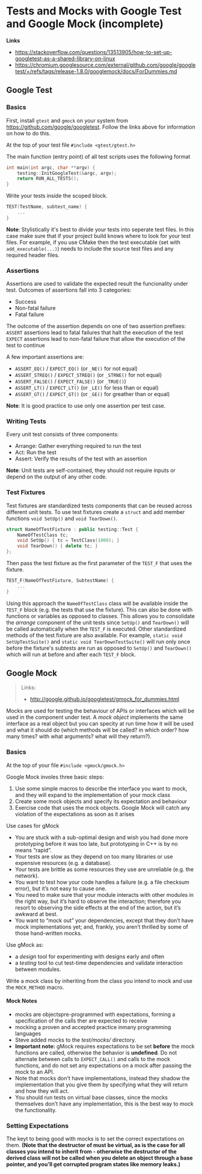 # Tests and Mocks with Google Test and Google Mock (incomplete)

__Links__

- https://stackoverflow.com/questions/13513905/how-to-set-up-googletest-as-a-shared-library-on-linux
- https://chromium.googlesource.com/external/github.com/google/googletest/+/refs/tags/release-1.8.0/googlemock/docs/ForDummies.md

## Google Test

### Basics

First, install `gtest` and `gmock` on your system from https://github.com/google/googletest. Follow the links above for information on how to do this.

At the top of your test file `#include <gtest/gtest.h>`

The main function (entry point) of all test scripts uses the following format
```c++
int main(int argc, char **argv) {
    testing::InitGoogleTest(&argc, argv);
    return RUN_ALL_TESTS();
}
```

Write your tests inside the scoped block.
```c++
TEST(TestName, subtest_name) {
    ...
}
```

__Note__: Stylistically it's best to divide your tests into seperate test files. In this case make sure that if your project build knows where to look for your test files. For example, if you use CMake then the test executable (set with `add_executable(...)`) needs to include the source test files and any required header files.

### Assertions

Assertions are used to validate the expected result the funcionality under test. Outcomes of assertions fall into 3 categories:
- Success
- Non-fatal failure
- Fatal failure

The outcome of the assertion depends on one of two assertion prefixes:
`ASSERT` assertions lead to fatal failures that halt the execution of the test
`EXPECT` assertions lead to non-fatal failure that allow the execution of the test to continue

A few important assertions are:
- `ASSERT_EQ()` / `EXPECT_EQ()` (or `_NE()` for not equal)
- `ASSERT_STREQ()` / `EXPECT_STREQ()` (or `_STRNE()` for not equal)
- `ASSERT_FALSE()` / `EXPECT_FALSE()` (or `_TRUE()`)
- `ASSERT_LT()` / `EXPECT_LT()` (or `_LE()` for less than or equal)
- `ASSERT_GT()` / `EXPECT_GT()` (or `_GE()` for greather than or equal)

__Note__: It is good practice to use only one assertion per test case.

### Writing Tests

Every unit test consists of three components:
- Arrange: Gather everything required to run the test
- Act: Run the test
- Assert: Verify the results of the test with an assertion

__Note__: Unit tests are self-contained, they should not require inputs or depend on the output of any other code.

### Test Fixtures

Test fixtures are standardized tests components that can be reused across different unit tests. To use test fixtures create a `struct` and add member functions `void SetUp()` and `void TearDown()`.

```c++
struct NameOfTestFixture : public testing::Test {
    NameOfTestClass tc;
    void SetUp() { tc = TestClass(1000); }
    void TearDown() { delete tc; }
};
```

Then pass the test fixture as the first parameter of the `TEST_F` that uses the fixture.

```c++
TEST_F(NameOfTestFixture, SubtestName) {
    ...
}
```

Using this approach the `NameOfTestClass` class will be available inside the `TEST_F` block (e.g. the tests that use the fixture). This can also be done with functions or variables as opposed to classes.
This allows you to consolidate the _arrange_ component of the unit tests since `SetUp()` and `TearDown()` will be called automatically when the `TEST_F` is executed.
Other standardized methods of the test fixture are also available. For example, `static void SetUpTestSuite()` and `static void TearDownTestSuite()` will run only once before the fixture's subtests are run as opposed to `SetUp()` and `TearDown()` which will run at before and after each `TEST_F` block.

## Google Mock
> Links:
> - http://google.github.io/googletest/gmock_for_dummies.html

Mocks are used for testing the behaviour of APIs or interfaces which will be used in the component under test. A _mock object_ implements the same interface as a real object but you can specity at run time how it will be used and what it should do (which methods will be called? in which order? how many times? with what arguments? what will they return?).

### Basics
At the top of your file `#include <gmock/gmock.h>`

Google Mock involes three basic steps:
1. Use some simple macros to describe the interface you want to mock, and they will expand to the implementation of your mock class
2. Create some mock objects and specify its expectation and behaviour
3. Exercise code that uses the mock objects. Google Mock will catch any violation of the expectations as soon as it arises

Use cases for gMock
- You are stuck with a sub-optimal design and wish you had done more prototyping before it was too late, but prototyping in C++ is by no means “rapid”.
- Your tests are slow as they depend on too many libraries or use expensive resources (e.g. a database).
- Your tests are brittle as some resources they use are unreliable (e.g. the network).
- You want to test how your code handles a failure (e.g. a file checksum error), but it’s not easy to cause one.
- You need to make sure that your module interacts with other modules in the right way, but it’s hard to observe the interaction; therefore you resort to observing the side effects at the end of the action, but it’s awkward at best.
- You want to “mock out” your dependencies, except that they don’t have mock implementations yet; and, frankly, you aren’t thrilled by some of those hand-written mocks.

Use gMock as:
- a *design* tool for experimenting with designs early and often
- a *testing* tool to cut test-time dependencies and validate interaction between modules.

Write a mock class by inheriting from the class you intend to mock and use the `MOCK_METHOD` macro.

#### Mock Notes
- mocks are objectspre-programmed with expectations, forming a specification of the calls ther are expected to receive
- mocking a proven and accepted practice inmany programming languages
- Steve added mocks to the *test/mocks/* directory.
- **Important note:** gMock requires expectations to be set **before** the mock functions are called, otherwise the behavior is **undefined**. Do not alternate between calls to `EXPECT_CALL()` and calls to the mock functions, and do not set any expectations on a mock after passing the mock to an API.
- Note that mocks don't have implementations, instead they shadow the implementation that you give them by specifying what they will return and how they will act.
- You should run tests on virtual base classes, since the mocks themselves don't have any implementation, this is the best way to mock the functionality.

### Setting Expectations
The keyt to being good with mocks is to set the correct expectations on them.
**(Note that the destructor of must be virtual, as is the case for all classes you intend to inherit from - otherwise the destructor of the derived class will not be called when you delete an object through a base pointer, and you’ll get corrupted program states like memory leaks.)**










